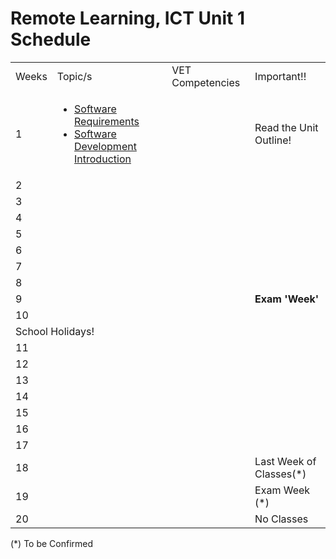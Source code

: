 # Remote Learning, ICT Unit 1 Schedule


[//]: # (Done in HTML to allow for a header column)
<table style="both">
    <tr>
        <td>Weeks</td>
        <td>Topic/s</td>
        <td>VET Competencies</td> 
        <td>Important!!</td>
    </tr>
    <tr>
        <td>1</td>
        <td>
            <ul>
            <li><a href="RemoteLearningICTUnit1-CourseContent.md#Remote-1-SoftwareRequirements">Software Requirements</a></li>
            <li><a href="RemoteLearningICTUnit1-CourseContent.md#Remote-1-SoftwareDevelopmentIntroduction">Software Development Introduction</a></li>
            </ul>
        </td>
        <td></td>
        <td>Read the Unit Outline!</td>
    </tr>
    <tr>
        <td>2</td>
        <td></td>
        <td></td>
        <td></td>
    </tr>
    <tr>
        <td>3</td>
        <td></td>
        <td></td>
        <td></td>
    </tr>
    <tr>
        <td>4</td>
        <td></td>
        <td></td>
        <td></td>
    </tr>
    <tr>
        <td>5</td>
        <td></td>
        <td></td>        
        <td></td>
    </tr>
    <tr>
        <td>6</td>
        <td></td>
        <td></td>
        <td></td>
    </tr>
    <tr>
        <td>7</td>
        <td></td>
        <td></td>
        <td></td>
    </tr>
    <tr>
        <td>8</td>
        <td></td>
        <td></td>
        <td></td>
    </tr>
    <tr>
        <td>9</td>
        <td></td>
        <td></td>
        <td><strong>Exam 'Week'</strong></td>
    </tr>
    <tr>
        <td>10</td>
        <td></td>
        <td></td>
        <td></td>
    </tr>
    <tr>
        <td colspan="4">School Holidays!</td>
    </tr>
    <tr>
        <td>11</td>
        <td></td>
        <td></td>
        <td></td>
    </tr>
    <tr>
        <td>12</td>
        <td></td>
        <td></td>
        <td></td>
    </tr>
    <tr>
        <td>13</td>
        <td></td>
        <td></td>
        <td></td>
    </tr>
    <tr>
        <td>14</td>
        <td></td>
        <td></td>
        <td></td>
    </tr>
    <tr>
        <td>15</td>
        <td></td>
        <td></td>
        <td></td>
    </tr>
    <tr>
        <td>16</td>
        <td></td>
        <td></td>
        <td></td>
    </tr>
    <tr>
        <td>17</td>
        <td></td>
        <td></td>
        <td></td>
    </tr>
    <tr>
        <td>18</td>
        <td></td>
        <td></td> 
        <td>Last Week of Classes(*)</td>
    </tr>
    <tr>
        <td>19</td>
        <td></td>
        <td></td>
        <td>Exam Week (*)</td>
    </tr>
    <tr>
        <td>20</td>
        <td></td>
        <td></td>
        <td>No Classes</td>
    </tr>
</table>

(*) To be Confirmed

 <include from="reusableContent.topic" element-id="contactdetails"/>